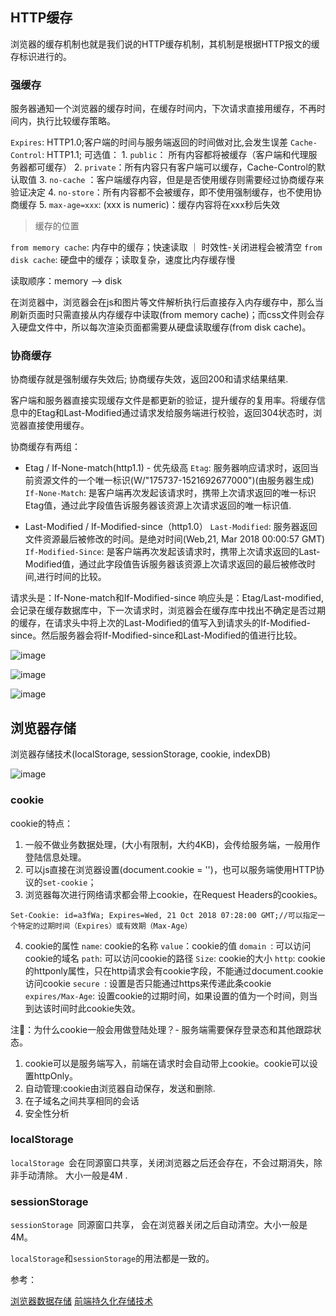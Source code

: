 ## HTTP缓存

浏览器的缓存机制也就是我们说的HTTP缓存机制，其机制是根据HTTP报文的缓存标识进行的。

### 强缓存

服务器通知一个浏览器的缓存时间，在缓存时间内，下次请求直接用缓存，不再时间内，执行比较缓存策略。

`Expires`: HTTP1.0;客户端的时间与服务端返回的时间做对比,会发生误差
`Cache-Control`: HTTP1.1; 可选值：
              1. `public`： 所有内容都将被缓存（客户端和代理服务器都可缓存）
              2. `private`：所有内容只有客户端可以缓存，Cache-Control的默认取值
              3. `no-cache` ：客户端缓存内容，但是是否使用缓存则需要经过协商缓存来验证决定
              4. `no-store`：所有内容都不会被缓存，即不使用强制缓存，也不使用协商缓存
              5. `max-age=xxx`: (xxx is numeric)：缓存内容将在xxx秒后失效

> 缓存的位置

`from memory cache`: 内存中的缓存；快速读取 ｜ 时效性-关闭进程会被清空
`from disk cache`: 硬盘中的缓存；读取复杂，速度比内存缓存慢

读取顺序：memory –> disk

在浏览器中，浏览器会在js和图片等文件解析执行后直接存入内存缓存中，那么当刷新页面时只需直接从内存缓存中读取(from memory cache)；而css文件则会存入硬盘文件中，所以每次渲染页面都需要从硬盘读取缓存(from disk cache)。

### 协商缓存

协商缓存就是强制缓存失效后; 协商缓存失效，返回200和请求结果结果.

客户端和服务器直接实现缓存文件是都更新的验证，提升缓存的复用率。将缓存信息中的Etag和Last-Modified通过请求发给服务端进行校验，返回304状态时，浏览器直接使用缓存。

协商缓存有两组：
- Etag / If-None-match(http1.1) - 优先级高
  `Etag`: 服务器响应请求时，返回当前资源文件的一个唯一标识(W/"175737-1521692677000")(由服务器生成)
  `If-None-Match`: 是客户端再次发起该请求时，携带上次请求返回的唯一标识Etag值，通过此字段值告诉服务器该资源上次请求返回的唯一标识值.

- Last-Modified / If-Modified-since（http1.0）
  `Last-Modified`: 服务器返回文件资源最后被修改的时间。是绝对时间(Web,21, Mar 2018 00:00:57 GMT)
  `If-Modified-Since`: 是客户端再次发起该请求时，携带上次请求返回的Last-Modified值，通过此字段值告诉服务器该资源上次请求返回的最后被修改时间,进行时间的比较。

请求头是：If-None-match和If-Modified-since
响应头是：Etag/Last-modified,会记录在缓存数据库中，下一次请求时，浏览器会在缓存库中找出不确定是否过期的缓存，在请求头中将上次的Last-Modified的值写入到请求头的If-Modified-since。然后服务器会将If-Modified-since和Last-Modified的值进行比较。

![image](https://user-images.githubusercontent.com/25894364/90411429-5a442b80-e0de-11ea-9213-a0404a26a3be.png)

![image](https://user-images.githubusercontent.com/25894364/90412544-d4c17b00-e0df-11ea-9bc1-341ec525a66c.png)

![image](https://user-images.githubusercontent.com/25894364/93905639-c47b6c00-fd2d-11ea-9f66-b9ded270974b.png)


## 浏览器存储

浏览器存储技术(localStorage, sessionStorage, cookie, indexDB)

![image](https://user-images.githubusercontent.com/25894364/90414752-c45ecf80-e0e2-11ea-8af1-44060b1c32da.png)

### cookie

cookie的特点：

1. 一般不做业务数据处理，(大小有限制，大约4KB)，会传给服务端，一般用作登陆信息处理。
2. 可以js直接在浏览器设置(document.cookie = '')，也可以服务端使用HTTP协议的`set-cookie`；
3. 浏览器每次进行网络请求都会带上cookie，在Request Headers的cookies。
```
Set-Cookie: id=a3fWa; Expires=Wed, 21 Oct 2018 07:28:00 GMT;//可以指定一个特定的过期时间（Expires）或有效期（Max-Age）
```

4. cookie的属性
  `name`: cookie的名称
  `value`：cookie的值
  `domain `: 可以访问cookie的域名
  `path`: 可以访问cookie的路径
  `Size`: cookie的大小
  `http`: cookie的httponly属性，只在http请求会有cookie字段，不能通过document.cookie访问cookie
  `secure `: 设置是否只能通过https来传递此条cookie
  `expires/Max-Age`: 设置cookie的过期时间，如果设置的值为一个时间，则当到达该时间时此cookie失效。

注🐷：为什么cookie一般会用做登陆处理？- 服务端需要保存登录态和其他跟踪状态。

1. cookie可以是服务端写入，前端在请求时会自动带上cookie。cookie可以设置httpOnly。
2. 自动管理:cookie由浏览器自动保存，发送和删除.
3. 在子域名之间共享相同的会话
4. 安全性分析

### localStorage

`localStorage `会在同源窗口共享，关闭浏览器之后还会存在，不会过期消失，除非手动清除。 大小一般是4M .

### sessionStorage

`sessionStorage `同源窗口共享， 会在浏览器关闭之后自动清空。大小一般是4M。

`localStorage`和`sessionStorage`的用法都是一致的。


参考：

[浏览器数据存储](https://juejin.im/post/6844904193694646280)
[前端持久化存储技术](https://zhuanlan.zhihu.com/p/146050407)